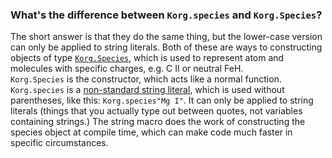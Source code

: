 ### What's the difference between `Korg.species` and `Korg.Species`?
The short answer is that they do the same thing, but the lower-case version can only be applied to string literals.
Both of these are ways to constructing objects of type [`Korg.Species`](@ref), which is used to represent atom and molecules with specific charges, e.g. C II or neutral FeH.  
`Korg.Species` is the constructor, which acts like a normal function.  `Korg.species` is a [non-standard string literal](https://docs.julialang.org/en/v1/manual/metaprogramming/#meta-non-standard-string-literals), which is used without parentheses, like this: `Korg.species"Mg I"`.
It can only be applied to string literals (things that you actually type out between quotes, not variables containing strings.)
The string macro does the work of constructing the species object at compile time, which can make code much faster in specific circumstances.
